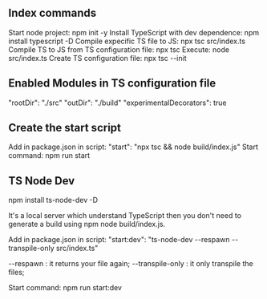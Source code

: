 ## Index commands ##
Start node project: npm init -y
Install TypeScript with dev dependence: npm install typescript -D
Compile expecific TS file to JS: npx tsc src/index.ts
Compile TS to JS from TS configuration file: npx tsc
Execute: node src/index.ts
Create TS configuration file: npx tsc --init

 ## Enabled Modules in TS configuration file ##
 "rootDir": "./src"
 "outDir": "./build"
 "experimentalDecorators": true

## Create the start script ##
Add in package.json in script: 
"start": "npx tsc && node build/index.js"
Start command: npm run start

## TS Node Dev ##
npm install ts-node-dev -D

It's a local server which understand TypeScript then you don't need to generate a build using npm node build/index.js.

Add in package.json in script: 
"start:dev": "ts-node-dev --respawn --transpile-only src/index.ts"

--respawn : it returns your file again;
--transpile-only : it only transpile the files;

Start command: npm run start:dev